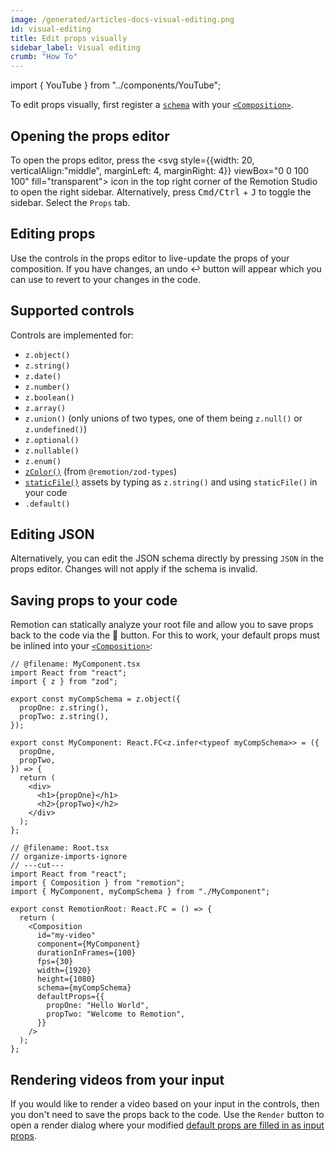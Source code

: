 ```yaml
---
image: /generated/articles-docs-visual-editing.png
id: visual-editing
title: Edit props visually
sidebar_label: Visual editing
crumb: "How To"
---
```


import { YouTube } from "../components/YouTube";

<YouTube
  minutes={6}
  href="https://www.youtube.com/watch?v=NX9YTOsLGpQ"
  thumb="https://i.ytimg.com/vi/NX9YTOsLGpQ/hq720.jpg"
  title="Visual editing"
/>

To edit props visually, first register a [`schema`](/docs/composition#schema) with your [`<Composition>`](/docs/composition).

## Opening the props editor

To open the props editor, press the <svg style={{width: 20, verticalAlign:"middle", marginLeft: 4, marginRight: 4}} viewBox="0 0 100 100" fill="transparent"><rect x="3" y="3" width="94" height="94" rx="7" stroke="var(--ifm-font-color-base)" strokeWidth="6"/><path d="M59 91.5V8.5C59 4.63401 62.134 1.5 66 1.5H92C95.866 1.5 99 4.63401 99 8.5V91.5C99 95.366 95.866 98.5 92 98.5H66C62.134 98.5 59 95.366 59 91.5Z" fill="var(--ifm-font-color-base)" stroke="var(--ifm-font-color-base)"/></svg>
icon in the top right corner of the Remotion Studio to open the right sidebar. Alternatively, press <kbd>Cmd/Ctrl</kbd> + <kbd>J</kbd> to toggle the sidebar. Select the <code>Props</code> tab.

## Editing props

Use the controls in the props editor to live-update the props of your composition. If you have changes, an undo ↩️ button will appear which you can use to revert to your changes in the code.

## Supported controls

Controls are implemented for:

- `z.object()`
- `z.string()`
- `z.date()`
- `z.number()`
- `z.boolean()`
- `z.array()`
- `z.union()` (only unions of two types, one of them being `z.null()` or `z.undefined()`)
- `z.optional()`
- `z.nullable()`
- `z.enum()`
- [`zColor()`](/docs/zod-types/z-color) (from `@remotion/zod-types`)
- [`staticFile()`](/docs/staticfile) assets by typing as `z.string()` and using `staticFile()` in your code
- `.default()`

## Editing JSON

Alternatively, you can edit the JSON schema directly by pressing `JSON` in the props editor. Changes will not apply if the schema is invalid.

## Saving props to your code

Remotion can statically analyze your root file and allow you to save props back to the code via the 💾 button. For this to work, your default props must be inlined into your [`<Composition>`](/docs/composition):

```tsx twoslash title="Inlined defaultProps" {15-18}
// @filename: MyComponent.tsx
import React from "react";
import { z } from "zod";

export const myCompSchema = z.object({
  propOne: z.string(),
  propTwo: z.string(),
});

export const MyComponent: React.FC<z.infer<typeof myCompSchema>> = ({
  propOne,
  propTwo,
}) => {
  return (
    <div>
      <h1>{propOne}</h1>
      <h2>{propTwo}</h2>
    </div>
  );
};

// @filename: Root.tsx
// organize-imports-ignore
// ---cut---
import React from "react";
import { Composition } from "remotion";
import { MyComponent, myCompSchema } from "./MyComponent";

export const RemotionRoot: React.FC = () => {
  return (
    <Composition
      id="my-video"
      component={MyComponent}
      durationInFrames={100}
      fps={30}
      width={1920}
      height={1080}
      schema={myCompSchema}
      defaultProps={{
        propOne: "Hello World",
        propTwo: "Welcome to Remotion",
      }}
    />
  );
};
```

## Rendering videos from your input

If you would like to render a video based on your input in the controls, then you don't need to save the props back to the code. Use the `Render` button to open a render dialog where your modified [default props are filled in as input props](/docs/props-resolution).
